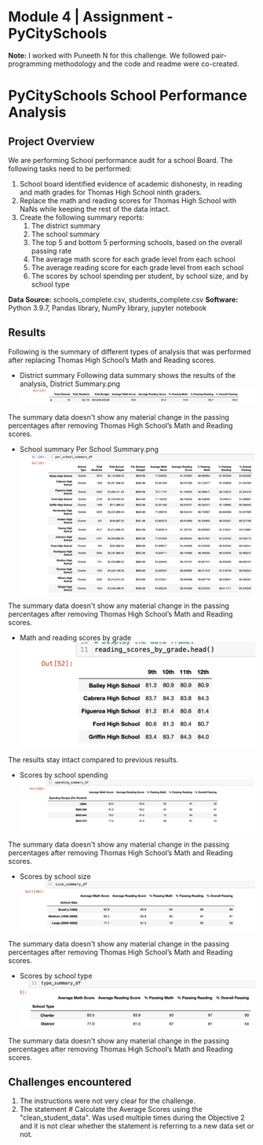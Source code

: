 # Module 4 | Assignment - PyCitySchools
**Note:**
I worked with Puneeth N for this challenge. We followed pair-programming methodology and the code and readme were co-created.

# **PyCitySchools School Performance Analysis**

## **Project Overview**

We are performing School performance audit for a school Board. The following tasks need to be performed:

1. School board identified evidence of academic dishonesty, in reading and math grades for Thomas High School ninth graders.
2. Replace the math and reading scores for Thomas High School with NaNs while keeping the rest of the data intact.
3. Create the following summary reports:
    1. The district summary
    2. The school summary
    3. The top 5 and bottom 5 performing schools, based on the overall passing rate
    4. The average math score for each grade level from each school
    6. The average reading score for each grade level from each school
    7. The scores by school spending per student, by school size, and by school type

**Data Source:** schools_complete.csv, students_complete.csv
**Software:** Python 3.9.7, Pandas library, NumPy library, jupyter notebook

## **Results**

Following is the summary of different types of analysis that was performed after replacing Thomas High School’s Math and Reading scores.

- District summary
    Following data summary shows the results of the analysis, District Summary.png
    ![District Summary](/Resources/District%20Summary.png)

The summary data doesn't show any material change in the passing percentages after removing Thomas High School’s Math and Reading scores.


- School summary
    Per School Summary.png
    ![Per School Summary](/Resources/Per%20School%20Summary.png)

The summary data doesn't show any material change in the passing percentages after removing Thomas High School’s Math and Reading scores.

- Math and reading scores by grade
    ![Scores by Grade](/Resources/Scores%20by%20Grade.png)

The results stay intact compared to previous results.

- Scores by school spending
    ![Scores by Spending](/Resources/Scores%20by%20Spending.png)

The summary data doesn't show any material change in the passing percentages after removing Thomas High School’s Math and Reading scores.


- Scores by school size
    ![Scores by Size](/Resources/Scores%20by%20Size.png)

The summary data doesn't show any material change in the passing percentages after removing Thomas High School’s Math and Reading scores.

- Scores by school type
    ![Scores by School Type](/Resources/Scores%20by%20Type.png)

The summary data doesn't show any material change in the passing percentages after removing Thomas High School’s Math and Reading scores.

## **Challenges encountered**

1. The instructions were not very clear for the challenge. 
2. The statement # Calculate the Average Scores using the "clean_student_data". Was used multiple times during the Objective 2 and it is not clear whether the statement is referring to a new data set or not.